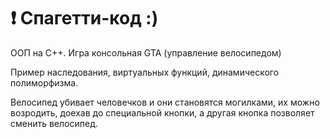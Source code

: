 # ❗ Спагетти-код :)

ООП на С++. Игра консольная GTA (управление велосипедом)

Пример наследования, виртуальных функций, динамического полиморфизма.

Велосипед убивает человечков и они становятся могилками, их можно возродить, доехав до специальной кнопки, а другая кнопка позволяет сменить велосипед.
